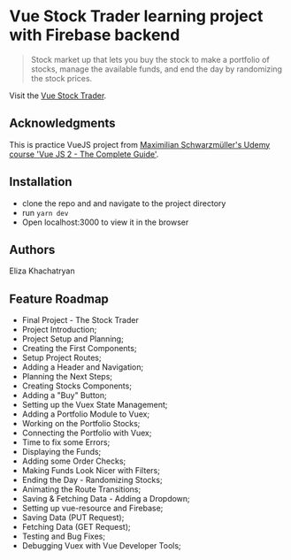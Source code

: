 # Vue Stock Trader learning project with Firebase backend

> Stock market up that lets you buy the stock to make a portfolio of stocks, manage the available funds, and end the day by randomizing the stock prices. 

Visit the [Vue Stock Trader](http://vuejs-deploy-stockmarket-trader.s3-website-us-west-1.amazonaws.com/).

## Acknowledgments

This is practice VueJS project from [Maximilian Schwarzmüller's Udemy course 'Vue JS 2 - The Complete Guide'](https://www.udemy.com/vuejs-2-the-complete-guide/).

## Installation

- clone the repo and and navigate to the project directory
- run `yarn dev`	
- Open localhost:3000 to view it in the browser

## Authors

Eliza Khachatryan

## Feature Roadmap

- Final Project - The Stock Trader
- Project Introduction;
- Project Setup and Planning;
- Creating the First Components;
- Setup Project Routes;
- Adding a Header and Navigation;
- Planning the Next Steps;
- Creating Stocks Components;
- Adding a "Buy" Button;
- Setting up the Vuex State Management;
- Adding a Portfolio Module to Vuex;
- Working on the Portfolio Stocks;
- Connecting the Portfolio with Vuex;
- Time to fix some Errors;
- Displaying the Funds;
- Adding some Order Checks;
- Making Funds Look Nicer with Filters;
- Ending the Day - Randomizing Stocks;
- Animating the Route Transitions;
- Saving & Fetching Data - Adding a Dropdown;
- Setting up vue-resource and Firebase;
- Saving Data (PUT Request);
- Fetching Data (GET Request);
- Testing and Bug Fixes;
- Debugging Vuex with Vue Developer Tools;
